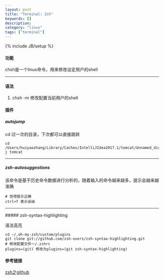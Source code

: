 ```yaml
---
layout: post
title: "Terminal: Zsh"
keywords: [] 
description: 
category: "linux"
tags: ["terminal"]
---
```


{% include JB/setup %}

#### 功能
chsh是一个linux命令，用来修改设定用户的shell<hr />

#### 语法
1. chsh -m 修改配置当前用户的shell

#### 插件

##### autojump
cd 过一次的目录，下次都可以直接跳转

```shell
cd /Users/huiyaozhang/Library/Caches/IntelliJIdea2017.1/tomcat/Unnamed_direckBank
j tomcat
```
<hr />

##### zsh-autosuggestions 

该命令是基于历史命令数据进行分析的，随着输入的命令越来越多，提示会越来越准确

```shell
# 觉得提示正确
ctrl+f 表示采纳
```
<hr />
##### zsh-syntax-highlighting

语法高亮

```shell
cd ~/.oh-my-zsh/custom/plugins
git clone git://github.com/zsh-users/zsh-syntax-highlighting.git
# 修改配置文件～/.zshrc
plugins=(git) 修改为plugins=(git zsh-syntax-highlighting)
```
#### 参考链接 

[zsh之github](https://github.com/robbyrussell/oh-my-zsh)
